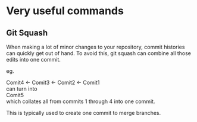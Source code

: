 # Very useful commands

## Git Squash

When making a lot of minor changes to your repository, commit histories can quickly get out of hand. To avoid this, git squash can combine all those edits into one commit.  

eg.  

Comit4 <- Comit3 <- Comit2 <- Comit1  
can turn into  
Comit5  
which collates all from commits 1 through 4 into one commit.  

This is typically used to create one commit to merge branches.  